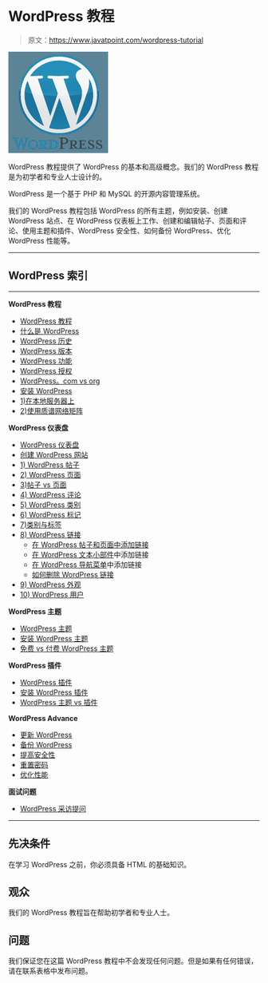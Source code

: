 # WordPress 教程

> 原文：<https://www.javatpoint.com/wordpress-tutorial>

![wordpress tutorial](img/84ea6585d04e021fff531c21d93fbca2.png)

WordPress 教程提供了 WordPress 的基本和高级概念。我们的 WordPress 教程是为初学者和专业人士设计的。

WordPress 是一个基于 PHP 和 MySQL 的开源内容管理系统。

我们的 WordPress 教程包括 WordPress 的所有主题，例如安装、创建 WordPress 站点、在 WordPress 仪表板上工作、创建和编辑帖子、页面和评论、使用主题和插件、WordPress 安全性、如何备份 WordPress、优化 WordPress 性能等。

* * *

## WordPress 索引

* * *

**WordPress 教程**

*   [WordPress 教程](wordpress-tutorial)
*   [什么是 WordPress](what-is-wordpress)
*   [WordPress 历史](wordpress-history)
*   [WordPress 版本](wordpress-versions)
*   [WordPress 功能](wordpress-features)
*   [WordPress 授权](wordpress-licensing)
*   [WordPress。com vs org](wordpress-com-vs-wordpress-org)
*   [安装 WordPress](installing-wordpress)
*   [1)在本地服务器上](installing-wordpress-on-local-server)
*   [2)使用质谱网络矩阵](installing-wordpress-using-ms-webmatrix)

**WordPress 仪表盘**

*   [WordPress 仪表盘](wordpress-dashboard)
*   [创建 WordPress 网站](how-to-create-wordpress-site)
*   [1) WordPress 帖子](wordpress-posts)
*   [2) WordPress 页面](wordpress-pages)
*   [3)帖子 vs 页面](wordpress-posts-vs-pages)
*   [4) WordPress 评论](wordpress-comments)
*   [5) WordPress 类别](wordpress-categories)
*   [6) WordPress 标记](wordpress-tags)
*   [7)类别与标签](wordpress-categories-vs-tags)
*   [8) WordPress 链接](wordpress-links)
    *   [在 WordPress 帖子和页面中添加链接](add-a-link-in-wordpress-posts-and-pages)
    *   [在 WordPress 文本小部件](how-to-add-a-link-in-wordpress-text-widgets)中添加链接
    *   [在 WordPress 导航菜单](how-to-add-a-new-link-in-wordpress-navigation-menus)中添加链接
    *   [如何删除 WordPress 链接](how-to-deletes-wordpress-links)
*   [9) WordPress 外观](wordpress-appearance)
*   [10) WordPress 用户](wordpress-users)

**WordPress 主题**

*   [WordPress 主题](wordpress-theme)
*   [安装 WordPress 主题](how-to-install-wordpress-themes)
*   [免费 vs 付费 WordPress 主题](free-vs-paid-wordpress-themes)

**WordPress 插件**

*   [WordPress 插件](wordpress-plugins)
*   [安装 WordPress 插件](how-to-install-wordpress-plugins)
*   [WordPress 主题 vs 插件](difference-between-wordpress-themes-and-plugins)

**WordPress Advance**

*   [更新 WordPress](how-to-update-wordpress-site)
*   [备份 WordPress](how-to-backup-wordpress-site)
*   [提高安全性](how-to-improve-wordpress-security)
*   [重置密码](how-to-reset-password-in-wordpress)
*   [优化性能](how-to-optimize-wordpress-performance)

**面试问题**

*   [WordPress 采访提问](wordpress-interview-questions)

* * *

## 先决条件

在学习 WordPress 之前，你必须具备 HTML 的基础知识。

## 观众

我们的 WordPress 教程旨在帮助初学者和专业人士。

## 问题

我们保证您在这篇 WordPress 教程中不会发现任何问题。但是如果有任何错误，请在联系表格中发布问题。